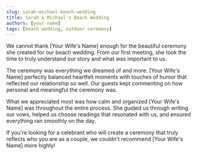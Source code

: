 ```yaml
---
slug: sarah-michael-beach-wedding
title: Sarah & Michael's Beach Wedding
authors: [your-name]
tags: [beach wedding, outdoor ceremony]
---
```


We cannot thank [Your Wife's Name] enough for the beautiful ceremony she created for our beach wedding. From our first meeting, she took the time to truly understand our story and what was important to us.

<!--truncate-->

The ceremony was everything we dreamed of and more. [Your Wife's Name] perfectly balanced heartfelt moments with touches of humor that reflected our relationship so well. Our guests kept commenting on how personal and meaningful the ceremony was.

What we appreciated most was how calm and organized [Your Wife's Name] was throughout the entire process. She guided us through writing our vows, helped us choose readings that resonated with us, and ensured everything ran smoothly on the day.

If you're looking for a celebrant who will create a ceremony that truly reflects who you are as a couple, we couldn't recommend [Your Wife's Name] more highly!
